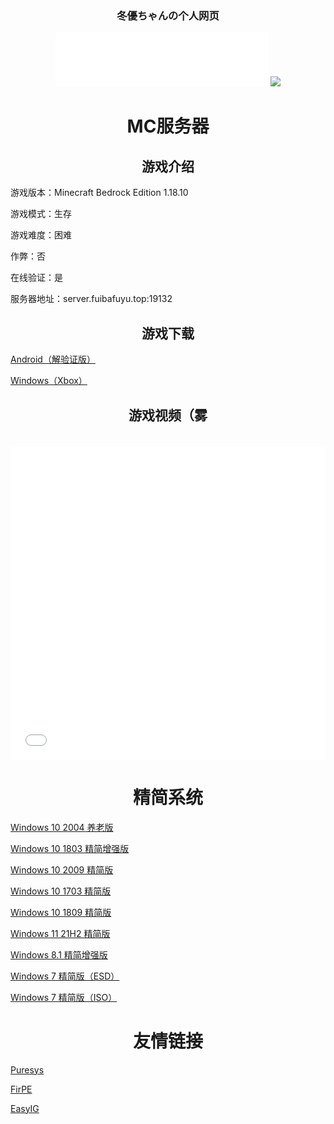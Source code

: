 ### <center>冬優ちゃんの个人网页</center>

<div align="center">
  <iframe frameborder="no" border="0" marginwidth="0" marginheight="0" width=340 height=86 src="//music.163.com/outchain/player?type=2&id=4943034&auto=0&height=66"></iframe>
  <img src="https://api.xhofe.top/ip/?line1=欢迎访问本站！&line2=fuibafuyu.top">
</div>

# <center>MC服务器</center>

## <center>游戏介绍</center>

游戏版本：Minecraft Bedrock Edition 1.18.10

游戏模式：生存

游戏难度：困难

作弊：否

在线验证：是

服务器地址：server.fuibafuyu.top:19132

## <center>游戏下载</center>

<a href="http://download.fuibafuyu.top/Program/Android/Minecraft/MCBE_1.18.10.04.apk">Android（解验证版）</a>

<a href="https://www.xbox.com/zh-cn/games/store/minecraft-for-windows/9nblggh2jhxj">Windows（Xbox）</a>

## <center>游戏视频（雾</center>

<div align="center">
　　<iframe src="//player.bilibili.com/player.html?aid=80433022&bvid=BV1GJ411x7h7&cid=137649199&page=1&high_quality=1" allowfullscreen="allowfullscreen" width="100%" height="500" scrolling="no" frameborder="0" sandbox="allow-top-navigation allow-same-origin allow-forms allow-scripts"></iframe>
</div>

# <center>精简系统</center>

<a href="http://download.fuibafuyu.top/System/Windows/Lite/Win10-2004-YangLao-210919.iso">Windows 10 2004 养老版</a>

<a href="http://download.fuibafuyu.top/System/Windows/Lite/Win10-1803-Plus-ALPHA210208.iso">Windows 10 1803 精简增强版</a>

<a href="http://download.fuibafuyu.top/System/Windows/Lite/Win10-2009-Lite-ALPHA210320.iso">Windows 10 2009 精简版</a>

<a href="http://download.fuibafuyu.top/System/Windows/Lite/Win10-1703-Lite-ALPHA210206.iso">Windows 10 1703 精简版</a>

<a href="http://download.fuibafuyu.top/System/Windows/Lite/Win10-1809-Lite-ALPHA210311.iso">Windows 10 1809 精简版</a>

<a href="http://download.fuibafuyu.top/System/Windows/Lite/Win11-21H2-Lite-ALPHA211003.iso">Windows 11 21H2 精简版</a>

<a href="http://download.fuibafuyu.top/System/Windows/Lite/Win8.1-Plus-ALPHA210214.esd">Windows 8.1 精简增强版</a>

<a href="http://download.fuibafuyu.top/System/Windows/Lite/Win7-Lite-ALPHA210228.esd">Windows 7 精简版（ESD）</a>

<a href="http://download.fuibafuyu.top/System/Windows/Lite/Win7-Lite-ALPHA210228.iso">Windows 7 精简版（ISO）</a>

# <center>友情链接</center>

<a href="https://www.puresys.net/">Puresys</a>

<a href="https://firpe.cn/">FirPE</a>

<a href="https://easyig.site/">EasyIG</a>

<html>
	<head>
		<meta charset="UTF-8">
		<title></title>
		<link rel="stylesheet" href="https://cdn.jsdelivr.net/npm/font-awesome/css/font-awesome.min.css">
	</head>
	<body>
	</body>
	<script src="https://cdn.jsdelivr.net/gh/stevenjoezhang/live2d-widget/autoload.js"></script>
</html>
